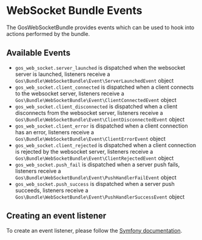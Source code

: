 # WebSocket Bundle Events

The GosWebSocketBundle provides events which can be used to hook into actions performed by the bundle.

## Available Events

- `gos_web_socket.server_launched` is dispatched when the websocket server is launched, listeners receive a `Gos\Bundle\WebSocketBundle\Event\ServerLaunchedEvent` object
- `gos_web_socket.client_connected` is dispatched when a client connects to the websocket server, listeners receive a `Gos\Bundle\WebSocketBundle\Event\ClientConnectedEvent` object
- `gos_web_socket.client_disconnected` is dispatched when a client disconnects from the websocket server, listeners receive a `Gos\Bundle\WebSocketBundle\Event\ClientDisconnectedEvent` object
- `gos_web_socket.client_error` is dispatched when a client connection has an error, listeners receive a `Gos\Bundle\WebSocketBundle\Event\ClientErrorEvent` object
- `gos_web_socket.client_rejected` is dispatched when a client connection is rejected by the websocket server, listeners receive a `Gos\Bundle\WebSocketBundle\Event\ClientRejectedEvent` object
- `gos_web_socket.push_fail` is dispatched when a server push fails, listeners receive a `Gos\Bundle\WebSocketBundle\Event\PushHandlerFailEvent` object
- `gos_web_socket.push_success` is dispatched when a server push succeeds, listeners receive a `Gos\Bundle\WebSocketBundle\Event\PushHandlerSuccessEvent` object

## Creating an event listener

To create an event listener, please follow the [Symfony documentation](https://symfony.com/doc/current/event_dispatcher.html).
